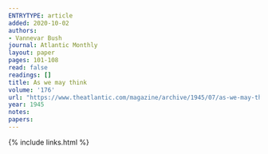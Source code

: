 ```yaml
---
ENTRYTYPE: article
added: 2020-10-02
authors:
- Vannevar Bush
journal: Atlantic Monthly
layout: paper
pages: 101-108
read: false
readings: []
title: As we may think
volume: '176'
url: "https://www.theatlantic.com/magazine/archive/1945/07/as-we-may-think/303881/"
year: 1945
notes:
papers:
---
```

{% include links.html %}
